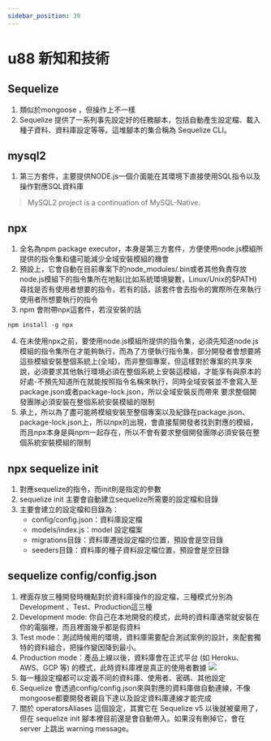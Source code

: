 ```yaml
---
sidebar_position: 39
---
```


# u88 新知和技術 



## Sequelize
1. 類似於mongoose ，但操作上不一樣
2. Sequelize 提供了一系列事先設定好的任務腳本，包括自動產生設定檔、載入種子資料、資料庫設定等等。這堆腳本的集合稱為 Sequelize CLI。

## mysql2
1. 第三方套件，主要提供NODE.js一個介面能在其環境下直接使用SQL指令以及操作對應SQL資料庫
> MySQL2 project is a continuation of MySQL-Native.

## npx
1. 全名為npm package executor，本身是第三方套件，方便使用node.js模組所提供的指令集和儘可能減少全域安裝模組的機會
2. 預設上，它會自動在目前專案下的node_modules/.bin或者其他負責存放node.js模組下的指令集所在地點(比如系統環境變數，Linux/Unix的$PATH)尋找是否有使用者想要的指令，若有的話，該套件會去指令的實際所在來執行使用者所想要執行的指令
3. npm 會附帶npx這套件，若沒安裝的話
```
npm install -g npx
```
4. 在未使用npx之前，要使用node.js模組所提供的指令集，必須先知道node.js模組的指令集所在才能夠執行，而為了方便執行指令集，部分開發者會想要將這些模組安裝整個系統上(全域)，而非整個專案，但這樣對於專案的共享來說，必須要求其他執行環境必須在整個系統上安裝這模組，才能享有與原本的好處-不預先知道所在就能按照指令名稱來執行，同時全域安裝並不會寫入至package.json或者package-lock.json，所以全域安裝反而帶來 要求整個開發團隊必須安裝在整個系統安裝模組的限制
5. 承上，所以為了盡可能將模組安裝至整個專案以及紀錄在package.json、package-lock.json上，所以npx的出現，會直接幫開發者找到對應的模組，而且npx本身是與npm一起存在，所以不會有要求整個開發團隊必須安裝在整個系統安裝模組的限制



## npx sequelize init  
1. 對應sequelize的指令，而init則是指定的參數
2. sequelize init 主要會自動建立sequelize所需要的設定檔和目錄
3. 主要會建立的設定檔和目錄為：
    - config/config.json：資料庫設定檔
    - models/index.js：model 設定檔案
    - migrations目錄：資料庫遷徙設定檔的位置，預設會是空目錄
    - seeders目錄：資料庫的種子資料設定檔位置，預設會是空目錄

## sequelize config/config.json
1. 裡面存放三種開發時機點對於資料庫操作的設定檔，三種模式分別為Development 、Test、Production這三種
2. Development mode: 你自己在本地開發的模式，此時的資料庫通常就安裝在你的電腦裡，而且裡面幾乎都是假資料
3. Test mode：測試時候用的環境，資料庫需要配合測試案例的設計，來配套獨特的資料組合，把操作變因降到最小。
4. Production mode：產品上線以後，資料庫會在正式平台 (如 Heroku、AWS、GCP 等) 的模式，此時資料庫裡是真正的使用者數據
![](https://res.cloudinary.com/dqfxgtyoi/image/upload/v1642693447/blog/database/sequelize/config.json_ydf3g3.png)
5. 每一種設定檔都可以定義不同的資料庫、使用者、密碼、其他設定
6. Sequelize 會透過config/config.json來與對應的資料庫做自動連線，不像mongoose都要開發者親自下達以及設定資料庫連線才能完成
7. 關於 operatorsAliases 這個設定，其實它在 Sequelize v5 以後就被棄用了，但在 sequelize init 腳本裡目前還是會自動帶入。如果沒有刪掉它，會在 server 上跳出 warning message。